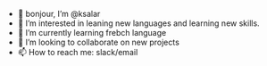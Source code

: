 - 👋 bonjour, I’m @ksalar
- 👀 I’m interested in leaning new languages and learning new skills.
- 🌱 I’m currently learning frebch language
- 💞️ I’m looking to collaborate on new projects
- 📫 How to reach me: slack/email

<!---
ksalar/ksalar is a ✨ special ✨ repository because its `README.md` (this file) appears on your GitHub profile.
You can click the Preview link to take a look at your changes.
--->
